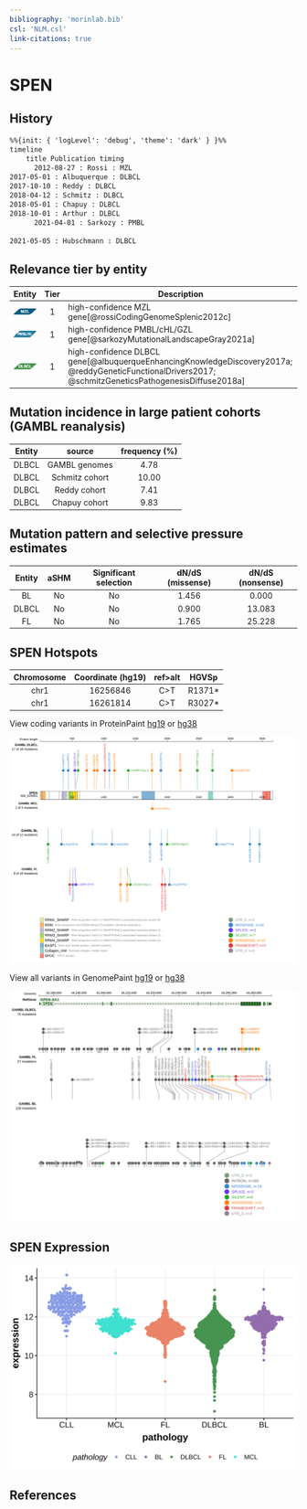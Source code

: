 ```yaml
---
bibliography: 'morinlab.bib'
csl: 'NLM.csl'
link-citations: true
---
```

# SPEN

## History
```mermaid
%%{init: { 'logLevel': 'debug', 'theme': 'dark' } }%%
timeline
    title Publication timing
      2012-08-27 : Rossi : MZL
2017-05-01 : Albuquerque : DLBCL
2017-10-10 : Reddy : DLBCL
2018-04-12 : Schmitz : DLBCL
2018-05-01 : Chapuy : DLBCL
2018-10-01 : Arthur : DLBCL
      2021-04-01 : Sarkozy : PMBL

2021-05-05 : Hubschmann : DLBCL
```

## Relevance tier by entity

|Entity|Tier|Description               |
|:------:|:----:|--------------------------|
|![MZL](images/icons/MZL_tier1.png)|1|high-confidence MZL gene[@rossiCodingGenomeSplenic2012c]|
|![PMBL](images/icons/PMBL_tier1.png)|1|high-confidence PMBL/cHL/GZL gene[@sarkozyMutationalLandscapeGray2021a]|
|![DLBCL](images/icons/DLBCL_tier1.png) |1   |high-confidence DLBCL gene[@albuquerqueEnhancingKnowledgeDiscovery2017a; @reddyGeneticFunctionalDrivers2017; @schmitzGeneticsPathogenesisDiffuse2018a]|

## Mutation incidence in large patient cohorts (GAMBL reanalysis)

|Entity|source        |frequency (%)|
|:------:|:--------------:|:-------------:|
|DLBCL |GAMBL genomes | 4.78        |
|DLBCL |Schmitz cohort|10.00        |
|DLBCL |Reddy cohort  | 7.41        |
|DLBCL |Chapuy cohort | 9.83        |

## Mutation pattern and selective pressure estimates

|Entity|aSHM|Significant selection|dN/dS (missense)|dN/dS (nonsense)|
|:------:|:----:|:---------------------:|:----------------:|:----------------:|
|BL    |No  |No                   |1.456           | 0.000          |
|DLBCL |No  |No                   |0.900           |13.083          |
|FL    |No  |No                   |1.765           |25.228          |




## SPEN Hotspots

| Chromosome |Coordinate (hg19) | ref>alt | HGVSp | 
 | :---:| :---: | :--: | :---: |
| chr1 | 16256846 | C>T | R1371* |
| chr1 | 16261814 | C>T | R3027* |

View coding variants in ProteinPaint [hg19](https://morinlab.github.io/LLMPP/GAMBL/SPEN_protein.html)  or [hg38](https://morinlab.github.io/LLMPP/GAMBL/SPEN_protein_hg38.html)

![](images/proteinpaint/SPEN_NM_015001.svg)

View all variants in GenomePaint [hg19](https://morinlab.github.io/LLMPP/GAMBL/SPEN.html)  or [hg38](https://morinlab.github.io/LLMPP/GAMBL/SPEN_hg38.html)

![](images/proteinpaint/SPEN.svg)

## SPEN Expression
![](images/gene_expression/SPEN_by_pathology.svg)
<!-- ORIGIN: rossiCodingGenomeSplenic2012c -->
<!-- DLBCL: rossiCodingGenomeSplenic2012c -->
<!-- MZL: rossiCodingGenomeSplenic2012c -->
<!-- PMBL: sarkozyMutationalLandscapeGray2021a -->

## References

